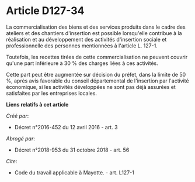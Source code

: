 # Article D127-34

La commercialisation des biens et des services produits dans le cadre des ateliers et des chantiers d'insertion est possible
lorsqu'elle contribue à la réalisation et au développement des activités d'insertion sociale et professionnelle des personnes
mentionnées à l'article L. 127-1. 

Toutefois, les recettes tirées de cette commercialisation ne peuvent couvrir qu'une part inférieure à 30 % des charges liées
à ces activités. 

Cette part peut être augmentée sur décision du préfet, dans la limite de 50 %, après avis favorable du conseil départemental
de l'insertion par l'activité économique, si les activités développées ne sont pas déjà assurées et satisfaites par les
entreprises locales.

**Liens relatifs à cet article**

_Créé par_:

  - Décret n°2016-452 du 12 avril 2016 - art. 3

_Abrogé par_:

  - Décret n°2018-953 du 31 octobre 2018 - art. 56

_Cite_:

  - Code du travail applicable à Mayotte. - art. L127-1
